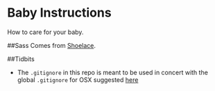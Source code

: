 Baby Instructions
=================
How to care for your baby.

##Sass
Comes from [Shoelace](https://github.com/joshdcomp/shoelace).

##Tidbits
- The `.gitignore` in this repo is meant to be used in concert with the global `.gitignore` for OSX suggested  [here]( https://github.com/github/gitignore/tree/master/Global)
